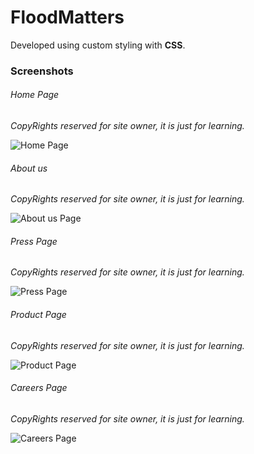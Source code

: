 
# FloodMatters

Developed using custom styling with **CSS**.

### Screenshots

###### Home Page

*CopyRights reserved for site owner, it is just for learning.*

![Home Page](https://github.com/fayyazns/psd-to-html-examples/blob/master/FloodMatters/screenshot/main.png)

###### About us

*CopyRights reserved for site owner, it is just for learning.*

![About us Page](https://github.com/fayyazns/psd-to-html-examples/blob/master/FloodMatters/screenshot/about-us.png)

###### Press Page

*CopyRights reserved for site owner, it is just for learning.*

![Press Page](https://github.com/fayyazns/psd-to-html-examples/blob/master/FloodMatters/screenshot/press.png)

###### Product Page

*CopyRights reserved for site owner, it is just for learning.*

![Product Page](https://github.com/fayyazns/psd-to-html-examples/blob/master/FloodMatters/screenshot/products.png)

###### Careers Page

*CopyRights reserved for site owner, it is just for learning.*

![Careers Page](https://github.com/fayyazns/psd-to-html-examples/blob/master/FloodMatters/screenshot/careers.png)
